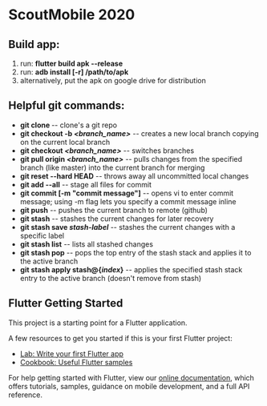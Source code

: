 # ScoutMobile 2020

## Build app:

1. run: __flutter build apk --release__
2. run: __adb install [-r] /path/to/apk__
3. alternatively, put the apk on google drive for distribution

## Helpful git commands:

* __git clone *<url>*__ -- clone's a git repo
* __git checkout -b *<branch_name>*__ -- creates a new local branch copying on the current local branch
* __git checkout *<branch_name>*__ -- switches branches
* __git pull origin *<branch_name>*__ -- pulls changes from the specified branch (like master) into the current branch for merging
* __git reset --hard HEAD__ -- throws away all uncommitted local changes
* __git add --all__ -- stage all files for commit
* __git commit [-m "commit message"]__ -- opens vi to enter commit message; using -m flag lets you specify a commit message inline
* __git push__ -- pushes the current branch to remote (github)
* __git stash__ -- stashes the current changes for later recovery
* __git stash save *stash-label*__ -- stashes the current changes with a specific label
* __git stash list__ -- lists all stashed changes
* __git stash pop__ -- pops the top entry of the stash stack and applies it to the active branch
* __git stash apply stash@{*index*}__ -- applies the specified stash stack entry to the active branch (doesn't remove from stash)

## Flutter Getting Started

This project is a starting point for a Flutter application.

A few resources to get you started if this is your first Flutter project:

- [Lab: Write your first Flutter app](https://flutter.dev/docs/get-started/codelab)
- [Cookbook: Useful Flutter samples](https://flutter.dev/docs/cookbook)

For help getting started with Flutter, view our
[online documentation](https://flutter.dev/docs), which offers tutorials,
samples, guidance on mobile development, and a full API reference.
